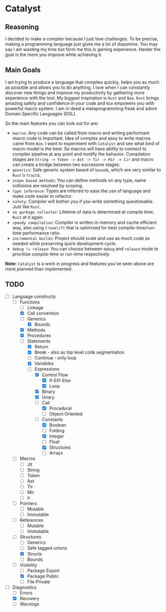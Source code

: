 # Catalyst

## Reasoning

I decided to make a compiler because I just love challenges. To be precise, making a programming language just gives me a lot of dopamine. You may say I am wasting my time but form me this is gaining experience. Harder the goal is the more you improve while achieving it.

## Main Goals

I am trying to produce a language that compiles quickly, helps you as much as possible and allows you to do anything. I love when I can constantly discover new things and improve my productivity by gathering more experience with the tool. My biggest inspiration is `Rust` and `Nim`. `Rust` brings amazing safety and confidence in your code and `Nim` empowers you with powerful macro system. I am in deed a metaprogramming freak and adore Domain Specific Languages (DSL). 

So the main features you can look out for are:
- `macros`: Any code can be called from macro and writing performant macro code is Important. Idea of complex and easy to write macros came from `Nim`. I want to experiment with `Catalyst` and see what kind of macro model is the best. So macros will have ability to connect to compiler pipeline at any point and modify the behavior. Compilation stages are `String -> Token -> Ast -> Tir -> Mir -> Cir` and macro can create a bridge between two successive stages.
- `generics`: Safe generic system based of `bound`s, which are very similar to `Rust`'s `trait`s.
- `scope based methods`: You can define methods on any type, name collisions are resolved by scoping.
- `type inference`: Types are inferred to ease the use of language and make code easier to refactor.
- `safety`: Compiler will bother you if you write something questionable. Just like `Rust`.
- `no garbage collector`: Lifetime of data is determined at compile time. `Rust` at it again.
- `speedy compilation`: Compiler is written in memory and cache efficient way, also using `Cranelift` that is optimized for best compile-time/run-time performance ratio.
- `incremental builds`: Project should scale and use as much code as needed while preserving quick development cycle.
- `debug != release`: You can choose between `debug` and `release` mode to prioritize compile-time or run-time respectively.

**Note:** `Catalyst` is a work in progress and features you've seen above are more planned than implemented.

## TODO

- [ ] Language constructs
    - [ ] Functions
        - [ ] Linkage
        - [x] Call convention
        - [ ] Generics
            - [x] Bounds
        - [x] Methods
        - [x] Procedures
        - [ ] Statements
            - [x] Return
            - [x] Break - also as top level code segmentation
            - [ ] Continue - only loop
            - [x] Variables
            - [ ] Expressions
                - [x] Control Flow
                    - [x] If-Elif-Else
                    - [x] Loop
                - [x] Binary
                - [x] Unary
                - [ ] Call
                    - [x] Procedural
                    - [ ] Object-Oriented
                - [ ] Constants
                    - [x] Boolean
                    - [ ] Folding
                    - [x] Integer
                    - [ ] Float
                    - [x] Structures
                    - [ ] Arrays
    - [ ] Macros
        - [ ] Jit
        - [ ] String
        - [ ] Token
        - [ ] Ast
        - [ ] Tir
        - [ ] Mir
        - [ ] Ir
    - [ ] Pointers
        - [ ] Mutable
        - [ ] Immutable
    - [ ] References
        - [ ] Mutable
        - [ ] Immutable
    - [ ] Structures
        - [ ] Generics
        - [ ] Safe tagged unions
        - [x] Structs
        - [ ] Bounds
    - [ ] Visibility
        - [ ] Package Export
        - [x] Package Public
        - [ ] File Private

- [ ] Diagnostics
    - [ ] Errors
    - [x] Recovery
    - [ ] Warnings